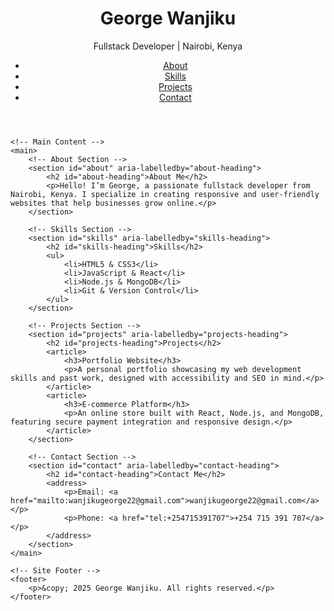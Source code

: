 <!DOCTYPE html>
<html lang="en">
<head>
    <meta charset="UTF-8">
    <meta name="viewport" content="width=device-width, initial-scale=1.0">
    <meta name="description" content="Portfolio of George Wanjiku, a fullstack developer from Nairobi, Kenya. Includes skills, projects, and contact information.">
    <meta name="keywords" content="George Wanjiku, Fullstack Developer, Web Development, HTML5, Portfolio, Nairobi">
    <meta name="author" content="George Wanjiku">
    <title>George Wanjiku - Fullstack Developer</title>
</head>
<body>
    <!-- Site Header -->
    <header>
        <h1>George Wanjiku</h1>
        <p>Fullstack Developer | Nairobi, Kenya</p>
        <nav aria-label="Main Navigation">
            <ul>
                <li><a href="#about">About</a></li>
                <li><a href="#skills">Skills</a></li>
                <li><a href="#projects">Projects</a></li>
                <li><a href="#contact">Contact</a></li>
            </ul>
        </nav>
    </header>

    <!-- Main Content -->
    <main>
        <!-- About Section -->
        <section id="about" aria-labelledby="about-heading">
            <h2 id="about-heading">About Me</h2>
            <p>Hello! I’m George, a passionate fullstack developer from Nairobi, Kenya. I specialize in creating responsive and user-friendly websites that help businesses grow online.</p>
        </section>

        <!-- Skills Section -->
        <section id="skills" aria-labelledby="skills-heading">
            <h2 id="skills-heading">Skills</h2>
            <ul>
                <li>HTML5 & CSS3</li>
                <li>JavaScript & React</li>
                <li>Node.js & MongoDB</li>
                <li>Git & Version Control</li>
            </ul>
        </section>

        <!-- Projects Section -->
        <section id="projects" aria-labelledby="projects-heading">
            <h2 id="projects-heading">Projects</h2>
            <article>
                <h3>Portfolio Website</h3>
                <p>A personal portfolio showcasing my web development skills and past work, designed with accessibility and SEO in mind.</p>
            </article>
            <article>
                <h3>E-commerce Platform</h3>
                <p>An online store built with React, Node.js, and MongoDB, featuring secure payment integration and responsive design.</p>
            </article>
        </section>

        <!-- Contact Section -->
        <section id="contact" aria-labelledby="contact-heading">
            <h2 id="contact-heading">Contact Me</h2>
            <address>
                <p>Email: <a href="mailto:wanjikugeorge22@gmail.com">wanjikugeorge22@gmail.com</a></p>
                <p>Phone: <a href="tel:+254715391707">+254 715 391 707</a></p>
            </address>
        </section>
    </main>

    <!-- Site Footer -->
    <footer>
        <p>&copy; 2025 George Wanjiku. All rights reserved.</p>
    </footer>
</body>
</html>
